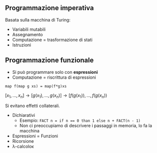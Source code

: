 ## Programmazione imperativa

Basata sulla macchina di Turing:
- Variabili mutabili 
- Assegnamento
- Computazione = trasformazione di stati
- Istruzioni

## Programmazione funzionale

- Si può programmare solo con **espressioni**
- Computazione = riscrittura di espressioni

`map f(map g xs) = map(f*g)xs`

$[x_1,...,x_n] \rightarrow [g(x_1),...,g(x_n)] \rightarrow [f(g(x_1)),...,f(g(x_n))$

Si evitano effetti collaterali.

- Dichiarativi
	- Esempio: `FACT n = if n == 0 than 1 else n + FACT(n - 1)`
	- Non ci preoccupiamo di descrivere i passaggi in memoria, lo fa la macchina
- Espressioni = Funzioni
- Ricorsione
- λ-calcoloĸ